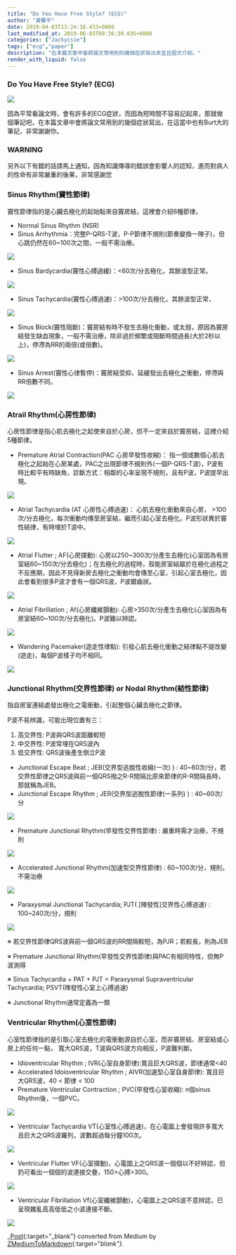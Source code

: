 ```yaml
---
title: "Do You Have Free Style? (ECG)"
author: "黃馨平"
date: 2019-04-03T13:24:16.433+0000
last_modified_at: 2019-06-03T09:36:39.035+0000
categories: ["Jackycsie"]
tags: ["ecg","paper"]
description: "在本篇文章中會將論文常用到的幾個症狀寫出來並且圖文介紹。"
render_with_liquid: false
---
```


### Do You Have Free Style? \(ECG\)


![](https://miro.medium.com/max/1400/1*EqqzGbINxBmOsMoEDm4hpA.png)


因為平常看論文時，會有許多的ECG症狀，而因為短時間不容易記起來，那就做個筆記吧，在本篇文章中會將論文常用到的幾個症狀寫出，在這當中也有Burt大的筆記，非常謝謝你。
### WARNING

另外以下有錯的話請馬上通知，因為知識傳導的錯誤會影響人的認知，進而對病人的性命有非常嚴重的後果，非常感謝您
### **Sinus Rhythm\(竇性節律\)**

竇性節律指的是心臟去極化的起始點來自竇房結，這裡會介紹6種節律。
- Normal Sinus Rhythm \(NSR\)
- Sinus Arrhythmia：完整P\-QRS\-T波，P\-P節律不規則\(節奏變換一陣子\)，但心跳仍然在60~100次之間，一般不需治療。



![](https://miro.medium.com/max/1400/1*NgJT5-y_jFpHv2rLfqvD2w.jpeg)

- Sinus Bardycardia\(竇性心搏過緩\)：&lt;60次/分去極化，其餘波型正常。



![](https://miro.medium.com/max/1400/1*WIRInYacWaO-84mmkgWGFg.jpeg)

- Sinus Tachycardia\(竇性心搏過速\)：&gt;100次/分去極化，其餘波型正常，



![](https://miro.medium.com/max/1400/1*kZqqKnDpiIkSGImW_jE9Zw.jpeg)

- Sinus Block\(竇性阻斷\)：竇房結有時不發生去極化衝動，或太弱，原因為竇房結發生缺血現象，一般不需治療，除非過於頻繁或阻斷時間過長\(大於2秒以上\)，停滯為RR的兩倍\(或倍數\)。



![](https://miro.medium.com/max/1400/1*KyWfiiHNOgx84oBXFpa6mg.jpeg)

- Sinus Arrest\(竇性心律暫停\)：竇房結受抑，延緩發出去極化之衝動，停滯與RR倍數不同。



![](https://miro.medium.com/max/1400/1*8O_FXW2HslfCYeC9gc4ZWg.jpeg)

### **Atrail Rhythm\(心房性節律\)**

心房性節律是指心肌去極化之起使來自於心房，但不一定來自於竇房結，這裡介紹5種節律。
- Premature Atrial Contraction\(PAC 心房早發性收縮\)：
指一個或數個心肌去極化之起始在心房某處，PAC之出現節律不規則外\(一個P\-QRS\-T波\)，P波有時比較平有時缺角，診斷方式：相鄰的心率呈現不規則，且有P波，P波提早出現。



![](https://miro.medium.com/max/1400/1*mpFgURcc-jaE8Ji_xSgxbg.jpeg)

- Atrial Tachycardia \(AT 心房性心搏過速\)：
心肌去極化衝動來自心房， &gt;100次/分去極化，每次衝動均傳至房室結，繼而引起心室去極化。P波形狀異於竇性結律，有時埋於T波中。



![](https://miro.medium.com/max/1400/1*2R1YI9yHcuLaPTdyK4uUJw.jpeg)

- Atrial Flutter ; AF\(心房撲動\): 心房以250~300次/分產生去極化\(心室因為有房室結60~150次/分去極化\)；在去極化的過程時，殼能房室結屬於在極化過程之不反應期，因此不見得新房去極化之衝動均會傳至心室，引起心室去極化，因此會看到很多P波才會有一個QRS波，P波鋸齒狀。



![](https://miro.medium.com/max/1400/1*mANYjtdMhSwovBTXAs58_w.jpeg)

- Atrial Fibrillation ; Af\(心房纖維顫動\): 心房&gt;350次/分產生去極化\(心室因為有房室結60~100次/分去極化\)。P波難以辨認。



![](https://miro.medium.com/max/1400/1*c8SbvkMWsCVujfp6BoKtWw.jpeg)

- Wandering Pacemaker\(遊走性律點\): 引發心肌去極化衝動之結律點不提改變\(遊走\)，每個P波樣子均不相同。



![](https://miro.medium.com/max/1400/1*L3IXY7aBJU_Bnb20z9m8Tw.jpeg)

### **Junctional Rhythm\(交界性節律\) or Nodal Rhythm\(結性節律\)**

指自房室連結處發出極化之電衝動，引起整個心臟去極化之節律。

P波不易辨識，可能出現位置有三：
1. 高交界性: P波與QRS波距離較短
2. 中交界性: P波常埋在QRS波內
3. 低交界性: QRS波後產生倒立P波

- Junctional Escape Beat ; JEB\(交界型逃脫性收縮\(一次\) \) : 40~60次/分，若交界性節律之QRS波與前一個QRS撥之R\-R間隔比原來節律的R\-R間隔長時，那就稱為JEB。
- Junctional Escape Rhythm ; JER\(交界型逃脫性節律\(一系列\) \) : 40~60次/分



![](https://miro.medium.com/max/1400/1*qMCuGzPLMKgAB0QU2xepLQ.jpeg)

- Premature Junctional Rhythm\(早發性交界性節律\) : 嚴重時需才治療，不規則



![](https://miro.medium.com/max/1400/1*USW-70Vz42-sbBqVPuYFQQ.jpeg)

- Accelerated Junctional Rhythm\(加速型交界性節律\) : 60~100次/分，規則，不需治療



![](https://miro.medium.com/max/1400/1*T_gxqGcdl51_Kzv4iqVHWA.jpeg)

- Paraxysmal Junctional Tachycardia; PJT\( \[陣發性\]交界性心搏過速\) : 100~240次/分，規則



![](https://miro.medium.com/max/1400/1*uPYiiEZvEMLMocOkOwfwuw.jpeg)


※ 若交界性節律QRS波與前一個QRS波的RR間隔較短，為PJR；若較長，則為JEB

※ Premature Junctional Rhythm\(早發性交界性節律\)與PAC有相同特性，但無P波測得

※ Sinus Tachycardia \+ PAT \+ PJT = Paraxysmal Supraventricular Tachycardia; PSVT\(陣發性心室上心搏過速\)

※ Junctional Rhythm通常定義為一類
### **Ventricular Rhythm\(心室性節律\)**

心室性節律指的是引取心室去極化的電衝動源自於心室，而非竇房結、房室結或心房上的任何一點， 寬大QRS波，T波與QRS波方向相反，P波難判斷。
- Idioventricular Rhythm ; IVR\(心室自身節律\):寬且巨大QRS波，節律通常&lt;40
- Accelerated Idoioventricular Rhythm ; AIVR\(加速型心室自身節律\): 寬且巨大QRS波，40 &lt; 節律 &lt; 100
- Premature Ventricular Contraction ; PVC\(早發性心室收縮\): n個sinus Rhythm後，一個PVC。



![](https://miro.medium.com/max/1400/1*28WCyQGUwMz8IF_To4h4vQ.png)

- Ventricular Tachycardia VT\(心室性心搏過速\)，在心電圖上會發現許多寬大且巨大之QRS波羅列，波數超過每分鐘100次。



![](https://miro.medium.com/max/1400/1*oxB0KFbSqz42ElkZ8VQWLw.jpeg)

- Ventricular Flutter VF\(心室撲動\)，心電圖上之QRS波一個個以不好辨認，但扔可看出一個個的波連接交疊，150&gt;心搏&gt;300。



![](https://miro.medium.com/max/1400/1*MjPu8Eu8N2qMuvxrZXeKUg.jpeg)

- Ventricular Fibrillation Vf\(心室纖維顫動\)，心電圖上之QRS波不意辨認，已呈現雜亂高高低低之小波連接不斷。



![](https://miro.medium.com/max/1400/1*UmHzpctIGhPnz5TrjGHSUw.jpeg)




_[Post](https://medium.com/jacky-life/do-you-have-free-style-ecg-48643a2b1bbf){:target="_blank"} converted from Medium by [ZMediumToMarkdown](https://github.com/ZhgChgLi/ZMediumToMarkdown){:target="_blank"}._
